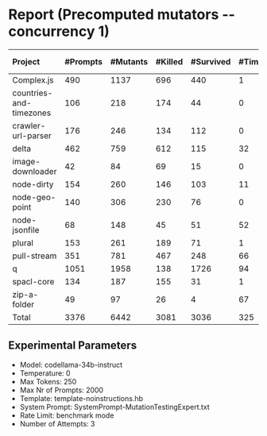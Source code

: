 # Report (Precomputed mutators --concurrency 1)
| Project | #Prompts | #Mutants | #Killed | #Survived | #Timeout | MutationScore | LLMorpheus Time | Stryker Time | #Prompt Tokens | #Completion Tokens | #Total Tokens  |
|:--------|:---------|:---------|:--------|:----------|----------|---------------|-----------------|--------------|----------------|--------------------|----------------|
| Complex.js | 490 | 1137 | 696 | 440 | 1 | 61.3 | 3363.13 | 610.09 | 953788 | 104944 | 1058732 |
| countries-and-timezones | 106 | 218 | 174 | 44 | 0 | 79.82 | 1070.7 | 333.6 | 102860 | 23506 | 126366 |
| crawler-url-parser | 176 | 246 | 134 | 112 | 0 | 54.47 | 1668.12 | 865.68 | 381295 | 38817 | 420112 |
| delta | 462 | 759 | 612 | 115 | 32 | 84.85 | 3242.91 | 4060.5 | 877316 | 99522 | 976838 |
| image-downloader | 42 | 84 | 69 | 15 | 0 | 82.14 | 430.47 | 361.71 | 23479 | 8905 | 32384 |
| node-dirty | 154 | 260 | 146 | 103 | 11 | 60.38 | 1530.58 | 228.43 | 241936 | 33033 | 274969 |
| node-geo-point | 140 | 306 | 230 | 76 | 0 | 75.16 | 1410.89 | 1019.95 | 312413 | 28975 | 341388 |
| node-jsonfile | 68 | 148 | 45 | 51 | 52 | 65.54 | 690.55 | 469.01 | 55612 | 14598 | 70210 |
| plural | 153 | 261 | 189 | 71 | 1 | 72.8 | 1523.05 | 141.16 | 261318 | 34491 | 295809 |
| pull-stream | 351 | 781 | 467 | 248 | 66 | 68.25 | 2608.43 | 1433.25 | 198302 | 74144 | 272446 |
| q | 1051 | 1958 | 138 | 1726 | 94 | 11.85 | 5802.92 | 13526.38 | 2098227 | 218277 | 2316504 |
| spacl-core | 134 | 187 | 155 | 31 | 1 | 83.42 | 1350.79 | 626.46 | 158953 | 29519 | 188472 |
| zip-a-folder | 49 | 97 | 26 | 4 | 67 | 95.88 | 500.51 | 1087.03 | 81085 | 10694 | 91779 |
| Total | 3376 | 6442 | 3081 | 3036 | 325 | - | 25193.05 | 24763.25 | 5746584 | 719425 | 6466009 |
## Experimental Parameters
  - Model: codellama-34b-instruct
  - Temperature: 0
  - Max Tokens: 250
  - Max Nr of Prompts: 2000
  - Template: template-noinstructions.hb
  - System Prompt: SystemPrompt-MutationTestingExpert.txt
  - Rate Limit: benchmark mode
  - Number of Attempts: 3


